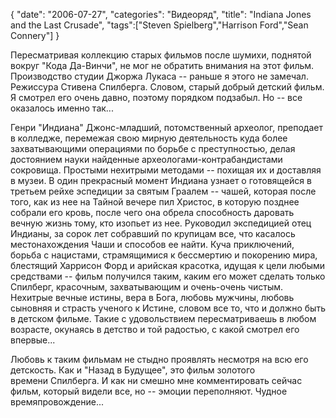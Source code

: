 {
"date": "2006-07-27",
"categories": "Видеоряд",
"title": "Indiana Jones and the Last Crusade",
"tags":["Steven Spielberg","Harrison Ford","Sean Connery"]
}

Пересматривая коллекцию старых фильмов после шумихи, поднятой вокруг "Кода Да-Винчи", не мог не обратить внимания на этот фильм. Производство студии Джоржа Лукаса -- раньше я этого не замечал. Режиссура Стивена Спилберга. Словом, старый добрый детский фильм. Я смотрел его очень давно, поэтому порядком подзабыл. Но -- все оказалось именно так...

Генри "Индиана" Джонс-младший, потомственный археолог, преподает в колледже, перемежая свою мирную деятельность куда более захватывающими операциями по борьбе с преступностью, делая достоянием науки найденные археологами-контрабандистами сокровища. Простыми нехитрыми методами -- похищая их и доставляя в музеи. В один прекрасный момент Индиана узнает о готовящейся в третьем рейхе эспедиции за святым Граалем -- чашей, которая после того, как из нее на Тайной вечере пил Христос, в которую позднее собрали его кровь, после чего она обрела способность даровать вечную жизнь тому, кто изопьет из нее. Руководил экспедицией отец Индианы, за сорок лет собравший по крупицам все, что касалось местонахождения Чаши и способов ее найти. Куча приключений, борьба с нацистами, страмящимися к бессмертию и покорению мира, блестящий Харрисон Форд и арийская красотка, идущая к цели любыми средствами -- фильм получился таким, каким его может сделать только Спилберг, красочным, захватывающим и очень-очень чистым. Нехитрые вечные истины, вера в Бога, любовь мужчины, любовь сыновняя и страсть ученого к Истине, словом все то, что и должно быть в детском фильме. Такие с удовольствием пересматриваешь в любом возрасте, окунаясь в детство и той радостью, с какой смотрел его впервые...

Любовь к таким фильмам не стыдно проявлять несмотря на всю его детскость. Как и "Назад в Будущее", это фильм золотого времени Спилберга. И как ни смешно мне комментировать сейчас фильм, который видели все, но -- эмоции переполняют. Чудное времяпровождение...
